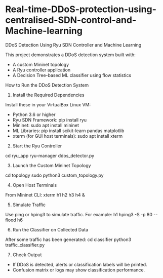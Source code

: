 # Real-time-DDoS-protection-using-centralised-SDN-control-and-Machine-learning
DDoS Detection Using Ryu SDN Controller and Machine Learning

This project demonstrates a DDoS detection system built with:
- A custom Mininet topology
- A Ryu controller application
- A Decision Tree-based ML classifier using flow statistics

How to Run the DDoS Detection System

1. Install the Required Dependencies

Install these in your VirtualBox Linux VM:
- Python 3.6 or higher
- Ryu SDN Framework: pip install ryu
- Mininet: sudo apt install mininet
- ML Libraries: pip install scikit-learn pandas matplotlib
- xterm (for GUI host terminals): sudo apt install xterm

2. Start the Ryu Controller

cd ryu_app
ryu-manager ddos_detector.py

3. Launch the Custom Mininet Topology

cd topology
sudo python3 custom_topology.py

4. Open Host Terminals

From Mininet CLI:
xterm h1 h2 h3 h4 &

5. Simulate Traffic

Use ping or hping3 to simulate traffic. For example:
h1 hping3 -S -p 80 --flood h6

6. Run the Classifier on Collected Data

After some traffic has been generated:
cd classifier
python3 traffic_classifier.py

7. Check Output

- If DDoS is detected, alerts or classification labels will be printed.
- Confusion matrix or logs may show classification performance.
